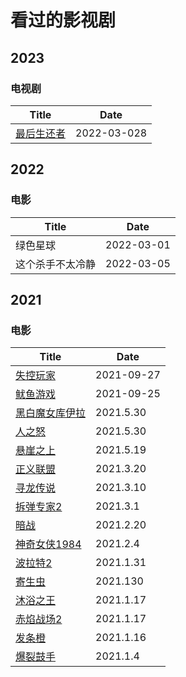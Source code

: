 # 看过的影视剧

## 2023

### 电视剧

| Title            | Date       |
| ---------------- | ---------- |
| [最后生还者](https://movie.douban.com/subject/25848328/)         | 2022-03-028 |

## 2022

### 电影

| Title            | Date       |
| ---------------- | ---------- |
| 绿色星球         | 2022-03-01 |
| 这个杀手不太冷静 | 2022-03-05 |


## 2021

### 电影

| Title                                                        | Date       |
| ------------------------------------------------------------ | ---------- |
| [失控玩家](https://movie.douban.com/subject/30337388/)       | 2021-09-27 |
| [鱿鱼游戏](https://movie.douban.com/subject/34812928/)       | 2021-09-25 |
| [黑白魔女库伊拉](https://movie.douban.com/subject/26703121) | 2021.5.30 |
| [人之怒](https://movie.douban.com/subject/27046740) | 2021.5.30 |
| [悬崖之上](https://movie.douban.com/subject/32493124/)       | 2021.5.19 |
| [正义联盟](https://movie.douban.com/subject/2158490/)        | 2021.3.20  |
| [寻龙传说](https://movie.douban.com/subject/34804147/?from=showing) | 2021.3.10  |
| [拆弹专家2](https://movie.douban.com/subject/30171424/?from=subject-page) | 2021.3.1   |
| [暗战](https://movie.douban.com/subject/1298898/)            | 2021.2.20  |
| [神奇女侠1984](https://movie.douban.com/subject/27073752/)   | 2021.2.4   |
| [波拉特2](https://movie.douban.com/subject/4135439/)         | 2021.1.31  |
| [寄生虫](https://movie.douban.com/subject/27010768/)         | 2021.130   |
| [沐浴之王](https://movie.douban.com/subject/34894753/)       | 2021.1.17  |
| [赤焰战场2](https://movie.douban.com/subject/7916027/)       | 2021.1.17  |
| [发条橙](https://movie.douban.com/subject/1292233/)          | 2021.1.16  |
| [爆裂鼓手](https://movie.douban.com/subject/25773932/)       | 2021.1.4   |
